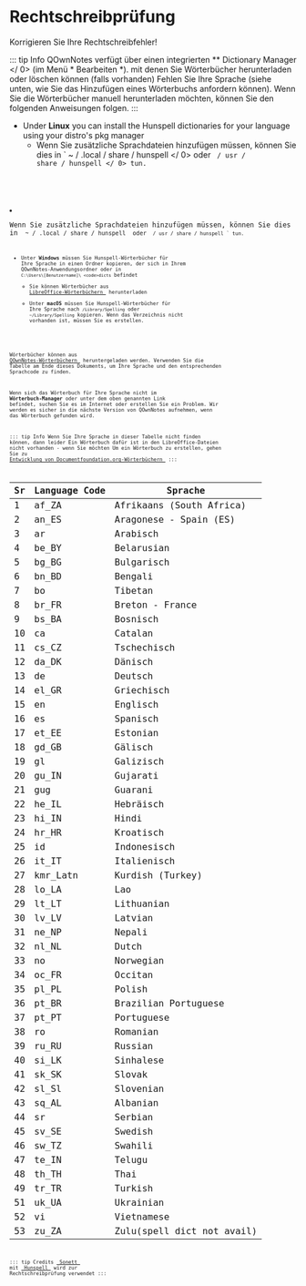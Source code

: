 # Rechtschreibprüfung

Korrigieren Sie Ihre Rechtschreibfehler!

::: tip Info
QOwnNotes verfügt über einen integrierten ** Dictionary Manager </ 0> (im Menü * Bearbeiten *). mit denen Sie Wörterbücher herunterladen oder löschen können (falls vorhanden) Fehlen Sie Ihre Sprache (siehe unten, wie Sie das Hinzufügen eines Wörterbuchs anfordern können). Wenn Sie die Wörterbücher manuell herunterladen möchten, können Sie den folgenden Anweisungen folgen. :::</p>

- Under **Linux** you can install the Hunspell dictionaries for your language using your distro's pkg manager
    - Wenn Sie zusätzliche Sprachdateien hinzufügen müssen, können Sie dies in ` ~ / .local / share / hunspell </ 0> oder <code> / usr / share / hunspell </ 0> tun.</p></li>
<li><p spaces-before="0">Wenn Sie zusätzliche Sprachdateien hinzufügen müssen, können Sie dies in <code> ~ / .local / share / hunspell </ 0> oder <code> / usr / share / hunspell ` tun.

- Unter **Windows** müssen Sie Hunspell-Wörterbücher für Ihre Sprache in einen Ordner kopieren, der sich in Ihrem QOwnNotes-Anwendungsordner oder in `C:\Users\[Benutzername]\ <code>dicts` befindet
    - Sie können Wörterbücher aus [ LibreOffice-Wörterbüchern ](https://github.com/LibreOffice/dictionaries) herunterladen
    - Unter **macOS** müssen Sie Hunspell-Wörterbücher für Ihre Sprache nach `/Library/Spelling` oder `~/Library/Spelling` kopieren. Wenn das Verzeichnis nicht vorhanden ist, müssen Sie es erstellen.

Wörterbücher können aus [ QOwnNotes-Wörterbüchern ](https://github.com/qownnotes/dictionaries) heruntergeladen werden. Verwenden Sie die Tabelle am Ende dieses Dokuments, um Ihre Sprache und den entsprechenden Sprachcode zu finden.

Wenn sich das Wörterbuch für Ihre Sprache nicht im **Wörterbuch-Manager** oder unter dem oben genannten Link befindet, suchen Sie es im Internet oder erstellen Sie ein Problem. Wir werden es sicher in die nächste Version von QOwnNotes aufnehmen, wenn das Wörterbuch gefunden wird.

::: tip Info
Wenn Sie Ihre Sprache in dieser Tabelle nicht finden können, dann leider Ein Wörterbuch dafür ist in den LibreOffice-Dateien nicht vorhanden - wenn Sie möchten Um ein Wörterbuch zu erstellen, gehen Sie zu [ Entwicklung von Documentfoundation.org-Wörterbüchern ](https://wiki.documentfoundation.org/Development/Dictionaries)
:::

| Sr | Language Code | Sprache                    |
| -- | ------------- | -------------------------- |
| 1  | af_ZA         | Afrikaans (South Africa)   |
| 2  | an_ES         | Aragonese - Spain (ES)     |
| 3  | ar            | Arabisch                   |
| 4  | be_BY         | Belarusian                 |
| 5  | bg_BG         | Bulgarisch                 |
| 6  | bn_BD         | Bengali                    |
| 7  | bo            | Tibetan                    |
| 8  | br_FR         | Breton - France            |
| 9  | bs_BA         | Bosnisch                   |
| 10 | ca            | Catalan                    |
| 11 | cs_CZ         | Tschechisch                |
| 12 | da_DK         | Dänisch                    |
| 13 | de            | Deutsch                    |
| 14 | el_GR         | Griechisch                 |
| 15 | en            | Englisch                   |
| 16 | es            | Spanisch                   |
| 17 | et_EE         | Estonian                   |
| 18 | gd_GB         | Gälisch                    |
| 19 | gl            | Galizisch                  |
| 20 | gu_IN         | Gujarati                   |
| 21 | gug           | Guarani                    |
| 22 | he_IL         | Hebräisch                  |
| 23 | hi_IN         | Hindi                      |
| 24 | hr_HR         | Kroatisch                  |
| 25 | id            | Indonesisch                |
| 26 | it_IT         | Italienisch                |
| 27 | kmr_Latn      | Kurdish (Turkey)           |
| 28 | lo_LA         | Lao                        |
| 29 | lt_LT         | Lithuanian                 |
| 30 | lv_LV         | Latvian                    |
| 31 | ne_NP         | Nepali                     |
| 32 | nl_NL         | Dutch                      |
| 33 | no            | Norwegian                  |
| 34 | oc_FR         | Occitan                    |
| 35 | pl_PL         | Polish                     |
| 36 | pt_BR         | Brazilian Portuguese       |
| 37 | pt_PT         | Portuguese                 |
| 38 | ro            | Romanian                   |
| 39 | ru_RU         | Russian                    |
| 40 | si_LK         | Sinhalese                  |
| 41 | sk_SK         | Slovak                     |
| 42 | sl_Sl         | Slovenian                  |
| 43 | sq_AL         | Albanian                   |
| 44 | sr            | Serbian                    |
| 45 | sv_SE         | Swedish                    |
| 46 | sw_TZ         | Swahili                    |
| 47 | te_IN         | Telugu                     |
| 48 | th_TH         | Thai                       |
| 49 | tr_TR         | Turkish                    |
| 51 | uk_UA         | Ukrainian                  |
| 52 | vi            | Vietnamese                 |
| 53 | zu_ZA         | Zulu(spell dict not avail) |

::: tip
Credits [ Sonett ](https://github.com/KDE/sonnet) mit [ Hunspell ](https://hunspell.github.io/) wird zur Rechtschreibprüfung verwendet
:::
